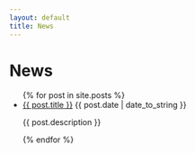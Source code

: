 ```yaml
---
layout: default
title: News
---
```


# News

<ul>
{% for post in site.posts %}
  <li>
    <a href="{{ site.baseurl }}{{ post.url }}">{{ post.title }}</a> <span>{{ post.date | date_to_string }}</span>
    <p>{{ post.description }}</p> <!-- Display the description -->
  </li>
{% endfor %}
</ul>
